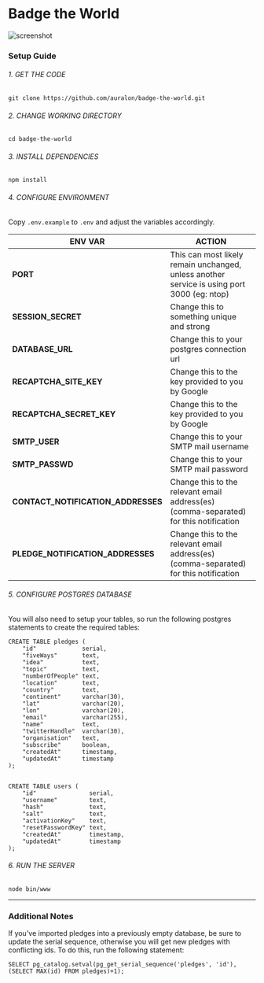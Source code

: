 # Badge the World

![screenshot](http://i.imgur.com/lHl8C0o.png)

### Setup Guide

###### 1. GET THE CODE

    git clone https://github.com/auralon/badge-the-world.git


###### 2. CHANGE WORKING DIRECTORY

    cd badge-the-world


###### 3. INSTALL DEPENDENCIES

    npm install


###### 4. CONFIGURE ENVIRONMENT

Copy `.env.example` to `.env` and adjust the variables accordingly.

| ENV VAR                        | ACTION                                                                                      |
| ------------------------------ | ------------------------------------------------------------------------------------------- |
| **PORT**                           | This can most likely remain unchanged, unless another service is using port 3000 (eg: ntop) |
| **SESSION_SECRET**                 | Change this to something unique and strong                                                  |
| **DATABASE_URL**                   | Change this to your postgres connection url                                                 |
| **RECAPTCHA_SITE_KEY**             | Change this to the key provided to you by Google                                            |
| **RECAPTCHA_SECRET_KEY**           | Change this to the key provided to you by Google                                            |
| **SMTP_USER**                      | Change this to your SMTP mail username                                                      |
| **SMTP_PASSWD**                    | Change this to your SMTP mail password                                                      |
| **CONTACT_NOTIFICATION_ADDRESSES** | Change this to the relevant email address(es) (comma-separated) for this notification       |
| **PLEDGE_NOTIFICATION_ADDRESSES**  | Change this to the relevant email address(es) (comma-separated) for this notification       |


###### 5. CONFIGURE POSTGRES DATABASE

You will also need to setup your tables, so run the following postgres statements to create the required tables:

    CREATE TABLE pledges (
    	"id"             serial,
    	"fiveWays"       text,
    	"idea"           text,
    	"topic"          text,
    	"numberOfPeople" text,
    	"location"       text,
    	"country"        text,
        "continent"      varchar(30),
    	"lat"            varchar(20),
    	"lon"            varchar(20),
    	"email"          varchar(255),
    	"name"           text,
    	"twitterHandle"  varchar(30),
    	"organisation"   text,
    	"subscribe"      boolean,
    	"createdAt"      timestamp,
    	"updatedAt"      timestamp
    );


    CREATE TABLE users (
    	"id"               serial,
    	"username"         text,
    	"hash"             text,
    	"salt"             text,
    	"activationKey"    text,
    	"resetPasswordKey" text,
    	"createdAt"        timestamp,
    	"updatedAt"        timestamp
    );


###### 6. RUN THE SERVER

    node bin/www


---

### Additional Notes

If you've imported pledges into a previously empty database, be sure to update the serial sequence, otherwise you will get new pledges with conflicting ids.  To do this, run the following statement:

    SELECT pg_catalog.setval(pg_get_serial_sequence('pledges', 'id'), (SELECT MAX(id) FROM pledges)+1);
